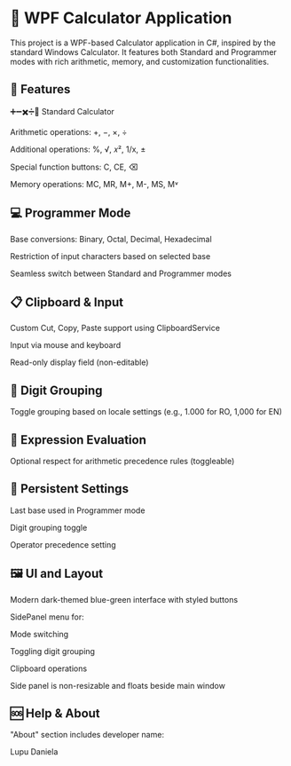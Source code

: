 # 🧮 WPF Calculator Application
This project is a WPF-based Calculator application in C#, inspired by the standard Windows Calculator. It features both Standard and Programmer modes with rich arithmetic, memory, and customization functionalities.

## 📌 Features

➕➖✖️➗🟰 Standard Calculator  

Arithmetic operations: +, −, ×, ÷

Additional operations: %, √, 𝑥², 1/x, ±

Special function buttons: C, CE, ⌫

Memory operations: MC, MR, M+, M-, MS, M˅

## 💻 Programmer Mode

Base conversions: Binary, Octal, Decimal, Hexadecimal

Restriction of input characters based on selected base

Seamless switch between Standard and Programmer modes

## 📋 Clipboard & Input

Custom Cut, Copy, Paste support using ClipboardService

Input via mouse and keyboard

Read-only display field (non-editable)

## 🔢 Digit Grouping

Toggle grouping based on locale settings (e.g., 1.000 for RO, 1,000 for EN)


## 🧾 Expression Evaluation

Optional respect for arithmetic precedence rules (toggleable)

## 🧭 Persistent Settings

Last base used in Programmer mode

Digit grouping toggle

Operator precedence setting

## 🖼 UI and Layout

Modern dark-themed blue-green interface with styled buttons

SidePanel menu for:

Mode switching

Toggling digit grouping

Clipboard operations

Side panel is non-resizable and floats beside main window

## 🆘 Help & About

"About" section includes developer name:

Lupu Daniela



